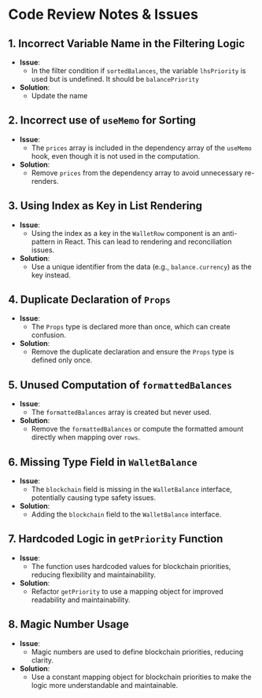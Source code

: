 # Code Review Notes & Issues

## 1. Incorrect Variable Name in the Filtering Logic

- **Issue**:
  - In the filter condition if `sortedBalances`, the variable `lhsPriority` is used but is undefined. It should be `balancePriority`
- **Solution**:
  - Update the name

## 2. Incorrect use of `useMemo` for Sorting

- **Issue**:
  - The `prices` array is included in the dependency array of the `useMemo` hook, even though it is not used in the computation.
- **Solution**:
  - Remove `prices` from the dependency array to avoid unnecessary re-renders.

## 3. Using Index as Key in List Rendering

- **Issue**:
  - Using the index as a key in the `WalletRow` component is an anti-pattern in React. This can lead to rendering and reconciliation issues.
- **Solution**:
  - Use a unique identifier from the data (e.g., `balance.currency`) as the key instead.

## 4. Duplicate Declaration of `Props`

- **Issue**:
  - The `Props` type is declared more than once, which can create confusion.
- **Solution**:
  - Remove the duplicate declaration and ensure the `Props` type is defined only once.

## 5. Unused Computation of `formattedBalances`

- **Issue**:
  - The `formattedBalances` array is created but never used.
- **Solution**:
  - Remove the `formattedBalances` or compute the formatted amount directly when mapping over `rows`.

## 6. Missing Type Field in `WalletBalance`

- **Issue**:
  - The `blockchain` field is missing in the `WalletBalance` interface, potentially causing type safety issues.
- **Solution**:
  - Adding the `blockchain` field to the `WalletBalance` interface.

## 7. Hardcoded Logic in `getPriority` Function

- **Issue**:
  - The function uses hardcoded values for blockchain priorities, reducing flexibility and maintainability.
- **Solution**:
  - Refactor `getPriority` to use a mapping object for improved readability and maintainability.

## 8. Magic Number Usage

- **Issue**:
  - Magic numbers are used to define blockchain priorities, reducing clarity.
- **Solution**:
  - Use a constant mapping object for blockchain priorities to make the logic more understandable and maintainable.
